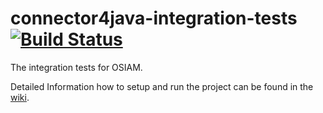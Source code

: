 connector4java-integration-tests [![Build Status](https://travis-ci.org/osiam/connector4java-integration-tests.png?branch=master)](https://travis-ci.org/osiam/connector4java-integration-tests)
================================

The integration tests for OSIAM.

Detailed Information how to setup and run the project can be found in the
[wiki](https://github.com/osiam/connector4java-integration-tests/wiki).
